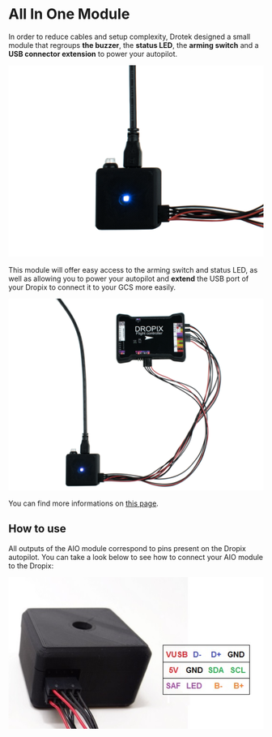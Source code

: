 # All In One Module

In order to reduce cables and setup complexity, Drotek designed a small module that regroups **the buzzer**, the **status LED**, the **arming switch** and a **USB connector extension** to power your autopilot.

![](../.gitbook/assets/all-in-one-for-dropipx-drotek.png)

This module will offer easy access to the arming switch and status LED, as well as allowing you to power your autopilot and **extend** the USB port of your Dropix to connect it to your GCS more easily.

![](../.gitbook/assets/dropix-drotek-all-in-one-module.png)

You can find more informations on [this page](https://store.drotek.com/accessories/756-all-in-one-module-8944595424815.html).

## How to use

All outputs of the AIO module correspond to pins present on the Dropix autopilot. You can take a look below to see how to connect your AIO module to the Dropix:

![](../.gitbook/assets/led_dropix_4.jpg)

